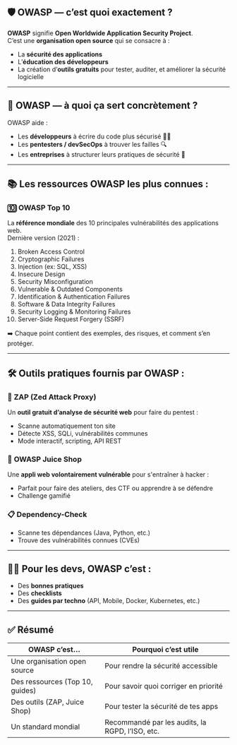 
## 🛡️ **OWASP** — c’est quoi exactement ?

**OWASP** signifie **Open Worldwide Application Security Project**.  
C’est une **organisation open source** qui se consacre à :
- La **sécurité des applications**
- L’**éducation des développeurs**
- La création d’**outils gratuits** pour tester, auditer, et améliorer la sécurité logicielle

---

## 🎯 OWASP — à quoi ça sert concrètement ?

OWASP aide :
- Les **développeurs** à écrire du code plus sécurisé 🧑‍💻
- Les **pentesters / devSecOps** à trouver les failles 🔍
- Les **entreprises** à structurer leurs pratiques de sécurité 🔐

---

## 📚 Les ressources OWASP les plus connues :

### 🔟 **OWASP Top 10**
La **référence mondiale** des 10 principales vulnérabilités des applications web.  
Dernière version (2021) :
1. Broken Access Control  
2. Cryptographic Failures  
3. Injection (ex: SQL, XSS)  
4. Insecure Design  
5. Security Misconfiguration  
6. Vulnerable & Outdated Components  
7. Identification & Authentication Failures  
8. Software & Data Integrity Failures  
9. Security Logging & Monitoring Failures  
10. Server-Side Request Forgery (SSRF)

➡️ Chaque point contient des exemples, des risques, et comment s’en protéger.

---

## 🛠️ Outils pratiques fournis par OWASP :

### 🔧 **ZAP** (Zed Attack Proxy)
Un **outil gratuit d’analyse de sécurité web** pour faire du pentest :
- Scanne automatiquement ton site
- Détecte XSS, SQLi, vulnérabilités communes
- Mode interactif, scripting, API REST

### 🧪 **OWASP Juice Shop**
Une **appli web volontairement vulnérable** pour s'entraîner à hacker :
- Parfait pour faire des ateliers, des CTF ou apprendre à se défendre
- Challenge gamifié

### 📋 **Dependency-Check**
- Scanne tes dépendances (Java, Python, etc.)
- Trouve des vulnérabilités connues (CVEs)

---

## 👨‍💻 Pour les devs, OWASP c’est :
- Des **bonnes pratiques**
- Des **checklists**
- Des **guides par techno** (API, Mobile, Docker, Kubernetes, etc.)

---

## ✅ Résumé

| OWASP c’est… | Pourquoi c’est utile |
|--------------|-----------------------|
| Une organisation open source | Pour rendre la sécurité accessible |
| Des ressources (Top 10, guides) | Pour savoir quoi corriger en priorité |
| Des outils (ZAP, Juice Shop) | Pour tester la sécurité de tes apps |
| Un standard mondial | Recommandé par les audits, la RGPD, l’ISO, etc. |

